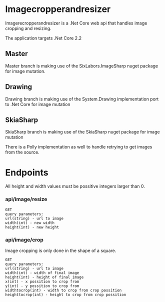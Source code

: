 # Imagecropperandresizer

Imagerecropperandresizer is a .Net Core web api that handles image cropping and resizing.

The application targets .Net Core 2.2

## Master
Master branch is making use of the SixLabors.ImageSharp nuget package for image mutation.
## Drawing
Drawing branch is making use of the System.Drawing implementation port to .Net Core for image mutation
## SkiaSharp
SkiaSharp branch is making use of the SkiaSharp nuget package for image mutation 

There is a Polly implementation as well to handle retrying to get images from the source.

# Endpoints
All height and width values must be possitive integers larger than 0.

### api/image/resize
```
GET
query parameters: 
url(string) - url to image
width(int) - new width
height(int) - new height
```
### api/image/crop
Image cropping is only done in the shape of a square.
```
GET
query parameters: 
url(string) - url to image
width(int) - width of final image
height(int) - height of final image
x(int) - x possition to crop from
y(int) - y possition to crop from
widthtocrop(int) - width to crop from crop possition
heighttocrop(int) - height to crop from crop possition
```
